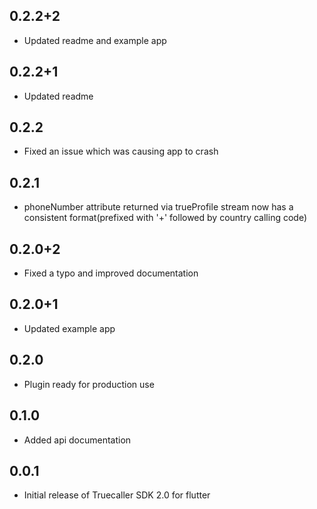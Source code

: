 ## 0.2.2+2
* Updated readme and example app

## 0.2.2+1
* Updated readme

## 0.2.2
* Fixed an issue which was causing app to crash

## 0.2.1
* phoneNumber attribute returned via trueProfile stream now has a consistent format(prefixed with '+' followed by country calling code)

## 0.2.0+2
* Fixed a typo and improved documentation

## 0.2.0+1
* Updated example app

## 0.2.0
* Plugin ready for production use

## 0.1.0
* Added api documentation

## 0.0.1
* Initial release of Truecaller SDK 2.0 for flutter
